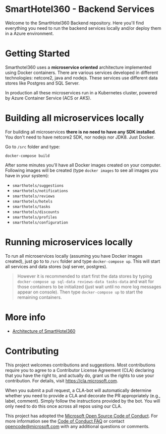 # SmartHotel360 - Backend Services

Welcome to the SmartHotel360 Backend repository. Here you'll find everything you need to run the backend services locally and/or deploy them in a Azure environment.

# Getting Started

Smarthotel360 uses a **microservice oriented** architecture implemented using Docker containers. There are various services developed in different technologies: netcore2, java and nodejs. These services use different data stores like Postgres and SQL Server.

In production all these microservices run in a Kubernetes cluster, powered by Azure Container Service (ACS or AKS).

# Building all microservices locally

For building all microservices **there is no need to have any SDK installed**. You don't need to have netcore2 SDK, nor nodejs nor JDK8. Just Docker.

Go to `/src` folder and type:

```
docker-compose build
```

After some minutes you'll have all Docker images created on your computer. Following images will be created (type `docker images` to see all images you have in your system):

* `smarthotels/suggestions`
* `smarthotels/notifications`
* `smarthotels/reviews`
* `smarthotels/hotels`
* `smarthotels/tasks`
* `smarthotels/discounts`
* `smarthotels/profiles`
* `smarthotels/configuration`

# Running microservices locally

To run all microservices locally (assuming you have Docker images created), just go to to `/src` folder and type `docker-compose up`. This will start all services and data stores (sql server, postgres).

> However it is recommended to start first the data stores by typing `docker-compose up sql-data reviews-data tasks-data` and wait for those containers to be initialized (just wait until no more log messages appear on console). Then type `docker-compose up` to start the remaining containers.

# More info

* [Architecture of SmartHotel360](./docs/architecture.md)

# Contributing

This project welcomes contributions and suggestions.  Most contributions require you to agree to a
Contributor License Agreement (CLA) declaring that you have the right to, and actually do, grant us
the rights to use your contribution. For details, visit https://cla.microsoft.com.

When you submit a pull request, a CLA-bot will automatically determine whether you need to provide
a CLA and decorate the PR appropriately (e.g., label, comment). Simply follow the instructions
provided by the bot. You will only need to do this once across all repos using our CLA.

This project has adopted the [Microsoft Open Source Code of Conduct](https://opensource.microsoft.com/codeofconduct/).
For more information see the [Code of Conduct FAQ](https://opensource.microsoft.com/codeofconduct/faq/) or
contact [opencode@microsoft.com](mailto:opencode@microsoft.com) with any additional questions or comments.
